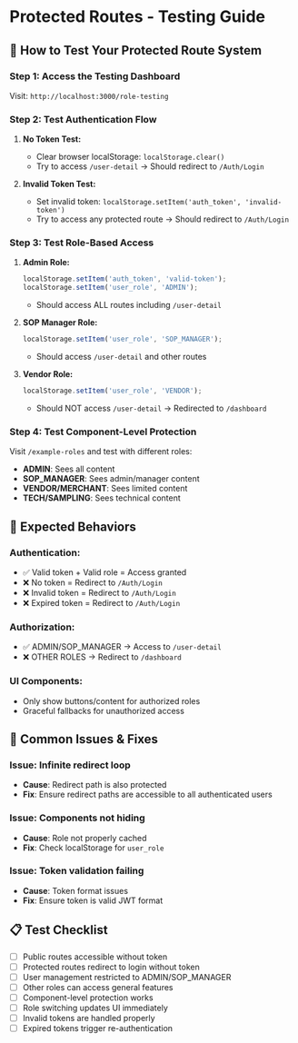 # Protected Routes - Testing Guide

## 🧪 How to Test Your Protected Route System

### **Step 1: Access the Testing Dashboard**
Visit: `http://localhost:3000/role-testing`

### **Step 2: Test Authentication Flow**

1. **No Token Test:**
   - Clear browser localStorage: `localStorage.clear()`
   - Try to access `/user-detail` → Should redirect to `/Auth/Login`

2. **Invalid Token Test:**
   - Set invalid token: `localStorage.setItem('auth_token', 'invalid-token')`
   - Try to access any protected route → Should redirect to `/Auth/Login`

### **Step 3: Test Role-Based Access**

1. **Admin Role:**
   ```javascript
   localStorage.setItem('auth_token', 'valid-token');
   localStorage.setItem('user_role', 'ADMIN');
   ```
   - Should access ALL routes including `/user-detail`

2. **SOP Manager Role:**
   ```javascript
   localStorage.setItem('user_role', 'SOP_MANAGER');
   ```
   - Should access `/user-detail` and other routes

3. **Vendor Role:**
   ```javascript
   localStorage.setItem('user_role', 'VENDOR');
   ```
   - Should NOT access `/user-detail` → Redirected to `/dashboard`

### **Step 4: Test Component-Level Protection**

Visit `/example-roles` and test with different roles:
- **ADMIN**: Sees all content
- **SOP_MANAGER**: Sees admin/manager content
- **VENDOR/MERCHANT**: Sees limited content
- **TECH/SAMPLING**: Sees technical content

## 🚨 Expected Behaviors

### **Authentication:**
- ✅ Valid token + Valid role = Access granted
- ❌ No token = Redirect to `/Auth/Login`
- ❌ Invalid token = Redirect to `/Auth/Login`
- ❌ Expired token = Redirect to `/Auth/Login`

### **Authorization:**
- ✅ ADMIN/SOP_MANAGER → Access to `/user-detail`
- ❌ OTHER ROLES → Redirect to `/dashboard`

### **UI Components:**
- Only show buttons/content for authorized roles
- Graceful fallbacks for unauthorized access

## 🐛 Common Issues & Fixes

### **Issue: Infinite redirect loop**
- **Cause**: Redirect path is also protected
- **Fix**: Ensure redirect paths are accessible to all authenticated users

### **Issue: Components not hiding**
- **Cause**: Role not properly cached
- **Fix**: Check localStorage for `user_role`

### **Issue: Token validation failing**
- **Cause**: Token format issues
- **Fix**: Ensure token is valid JWT format

## 📋 Test Checklist

- [ ] Public routes accessible without token
- [ ] Protected routes redirect to login without token
- [ ] User management restricted to ADMIN/SOP_MANAGER
- [ ] Other roles can access general features
- [ ] Component-level protection works
- [ ] Role switching updates UI immediately
- [ ] Invalid tokens are handled properly
- [ ] Expired tokens trigger re-authentication
